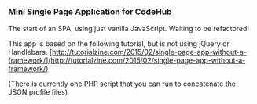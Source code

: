 ### Mini Single Page Application for CodeHub 

The start of an SPA, using just vanilla JavaScript. Waiting to be refactored!

This app is based on the following tutorial, but is not using jQuery or Handlebars. [http://tutorialzine.com/2015/02/single-page-app-without-a-framework/](http://tutorialzine.com/2015/02/single-page-app-without-a-framework/)

(There is currently one PHP script that you can run to concatenate the JSON profile files)